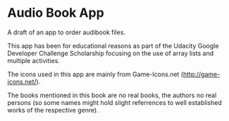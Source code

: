# Audio Book App

A draft of an app to order audibook files.

This app has been for educational reasons  as part of the Udacity Google Developer Challenge Scholarship focusing on the use of array lists and multiple activities.

The icons used in this app are mainly from Game-Icons.net (http://game-icons.net/).

The books mentioned in this book are no real books, the authors no real persons (so some names might hold slight referrences to well established works of the respective genre).